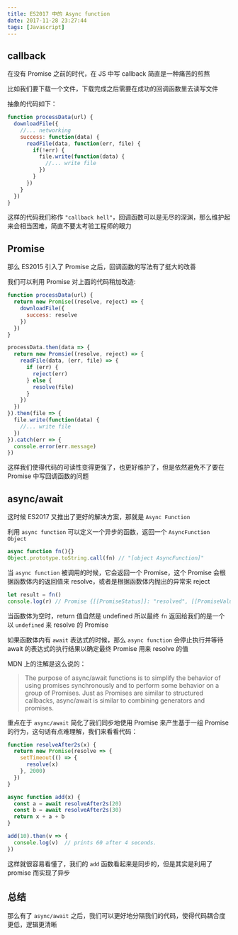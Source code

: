 ```yaml
---
title: ES2017 中的 Async function
date: 2017-11-28 23:27:44
tags: [Javascript]
---
```


## callback

在没有 Promise 之前的时代，在 JS 中写 callback 简直是一种痛苦的煎熬

比如我们要下载一个文件，下载完成之后需要在成功的回调函数里去读写文件

抽象的代码如下：

``` js
function processData(url) {
  downloadFile({
    //... networking
    success: function(data) {
      readFile(data, function(err, file) {
        if(!err) {
          file.write(function(data) {
            //... write file
          })
        }
      })
    }
  })
}
```

这样的代码我们称作 `"callback hell"`，回调函数可以是无尽的深渊，那么维护起来会相当困难，简直不要太考验工程师的眼力

## Promise

那么 ES2015 引入了 Promise 之后，回调函数的写法有了挺大的改善

我们可以利用 Promise 对上面的代码稍加改造:

``` js
function processData(url) {
  return new Promise((resolve, reject) => {
    downloadFile({
      success: resolve
    })
  })
}

processData.then(data => {
  return new Promsie((resolve, reject) => {
    readFile(data, (err, file) => {
      if (err) {
        reject(err)
      } else {
        resolve(file)
      }
    })
  })
}).then(file => {
  file.write(function(data) {
    //... write file
  })
}).catch(err => {
  console.error(err.message)
})
```

这样我们使得代码的可读性变得更强了，也更好维护了，但是依然避免不了要在 Promise 中写回调函数的问题

## async/await

这时候 ES2017 又推出了更好的解决方案，那就是 `Async Function`

利用 `async function` 可以定义一个异步的函数，返回一个 `AsyncFunction Object`

``` js
async function fn(){}
Object.prototype.toString.call(fn) // "[object AsyncFunction]"
```

当 `async function` 被调用的时候，它会返回一个 Promise，这个 Promise 会根据函数体内的返回值来 resolve，或者是根据函数体内抛出的异常来 reject

``` js
let result = fn()
console.log(r) // Promise {[[PromiseStatus]]: "resolved", [[PromiseValue]]: undefined}
```

当函数体为空时，return 值自然是 undefined 所以最终 `fn` 返回给我们的是一个以 `undefined` 来 resolve 的 Promise

如果函数体内有 `await` 表达式的时候，那么 `async function` 会停止执行并等待 await 的表达式的执行结果以确定最终 Promise 用来 resolve 的值

MDN 上的注解是这么说的：

> The purpose of async/await functions is to simplify the behavior of using promises synchronously and to perform some behavior on a group of Promises. Just as Promises are similar to structured callbacks, async/await is similar to combining generators and promises.

重点在于 `async/await` 简化了我们同步地使用 Promise 来产生基于一组 Promise 的行为，这句话有点难理解，我们来看看代码：

``` js
function resolveAfter2s(x) {
  return new Promise(resolve => {
    setTimeout(() => {
      resolve(x)
    }, 2000)
  })
}

async function add(x) {
  const a = await resolveAfter2s(20)
  const b = await resolveAfter2s(30)
  return x + a + b
}

add(10).then(v => {
  console.log(v)  // prints 60 after 4 seconds.
})
```

这样就很容易看懂了，我们的 `add` 函数看起来是同步的，但是其实是利用了 promise 而实现了异步

## 总结

那么有了 `async/await` 之后，我们可以更好地分隔我们的代码，使得代码耦合度更低，逻辑更清晰